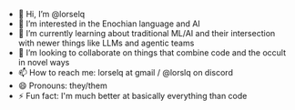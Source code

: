 - 👋 Hi, I’m @lorselq
- 👀 I’m interested in the Enochian language and AI
- 🌱 I’m currently learning about traditional ML/AI and their intersection with newer things like LLMs and agentic teams
- 💞️ I’m looking to collaborate on things that combine code and the occult in novel ways
- 📫 How to reach me: lorselq at gmail / @lorslq on discord
- 😄 Pronouns: they/them
- ⚡ Fun fact: I'm much better at basically everything than code

<!---
lorselq/lorselq is a ✨ special ✨ repository because its `README.md` (this file) appears on your GitHub profile.
You can click the Preview link to take a look at your changes.
--->

